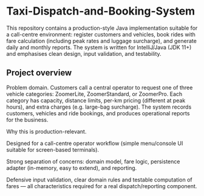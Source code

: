 # Taxi-Dispatch-and-Booking-System
This repository contains a production-style Java implementation suitable for a call-centre environment: register customers and vehicles, book rides with fare calculation (including peak rates and luggage surcharge), and generate daily and monthly reports. The system is written for IntelliJ/Java (JDK 11+) and emphasises clean design, input validation, and testability.
## Project overview

Problem domain. Customers call a central operator to request one of three vehicle categories: ZoomerLite, ZoomerStandard, or ZoomerPro. Each category has capacity, distance limits, per-km pricing (different at peak hours), and extra charges (e.g. large-bag surcharge). The system records customers, vehicles and ride bookings, and produces operational reports for the business.

Why this is production-relevant.

Designed for a call-centre operator workflow (simple menu/console UI suitable for screen-based terminals).

Strong separation of concerns: domain model, fare logic, persistence adapter (in-memory, easy to extend), and reporting.

Defensive input validation, clear domain rules and testable computation of fares — all characteristics required for a real dispatch/reporting component.
